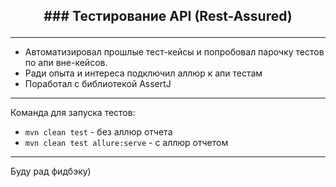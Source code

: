 ## <p align="center"> ### Тестирование API (Rest-Assured)</p>
___
- Автоматизировал прошлые тест-кейсы и попробовал парочку тестов по апи вне-кейсов.
- Ради опыта и интереса подключил аллюр к апи тестам
- Поработал с библиотекой AssertJ
___
Команда для запуска тестов:
- `mvn clean test` - без аллюр отчета
- `mvn clean test allure:serve` - с аллюр отчетом
___

Буду рад фидбэку)
